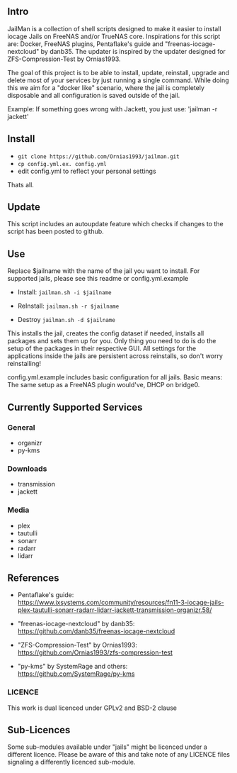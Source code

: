 ## Intro

JailMan is a collection of shell scripts designed to make it easier to install iocage Jails on FreeNAS and/or TrueNAS core.
Inspirations for this script are: Docker, FreeNAS plugins, Pentaflake's guide and "freenas-iocage-nextcloud" by danb35.
The updater is inspired by the updater designed for ZFS-Compression-Test by Ornias1993.

The goal of this project is to be able to install, update, reinstall, upgrade and delete most of your services by just running a single command.
While doing this we aim for a "docker like" scenario, where the jail is completely disposable and all configuration is saved outside of the jail.

Example: 
If something goes wrong with Jackett, you just use:
'jailman -r jackett' 


## Install
- `git clone https://github.com/Ornias1993/jailman.git`
- `cp config.yml.ex. config.yml`
- edit config.yml to reflect your personal settings

Thats all.


## Update
This script includes an autoupdate feature which checks if changes to the script has been posted to github.

## Use
Replace $jailname with the name of the jail you want to install.
For supported jails, please see this readme or config.yml.example

- Install:
`jailman.sh -i $jailname`

- ReInstall:
`jailman.sh -r $jailname`

- Destroy
`jailman.sh -d $jailname`

This installs the jail, creates the config dataset if needed, installs all packages and sets them up for you.
Only thing you need to do is do the setup of the packages in their respective GUI.
All settings for the applications inside the jails are persistent across reinstalls, so don't worry reinstalling!

config.yml.example includes basic configuration for all jails.
Basic means: The same setup as a FreeNAS plugin would've, DHCP on bridge0.

## Currently Supported Services

### General

- organizr
- py-kms

### Downloads

- transmission
- jackett

### Media

- plex
- tautulli
- sonarr
- radarr
- lidarr

## References

- Pentaflake's guide:
https://www.ixsystems.com/community/resources/fn11-3-iocage-jails-plex-tautulli-sonarr-radarr-lidarr-jackett-transmission-organizr.58/

- "freenas-iocage-nextcloud" by danb35:
https://github.com/danb35/freenas-iocage-nextcloud

- "ZFS-Compression-Test" by Ornias1993:
https://github.com/Ornias1993/zfs-compression-test

- "py-kms" by SystemRage and others:
https://github.com/SystemRage/py-kms



### LICENCE
This work is dual licenced under GPLv2 and BSD-2 clause

## Sub-Licences
Some sub-modules available under "jails" might be licenced under a different licence.
Please be aware of this and take note of any LICENCE files signaling a differently licenced sub-module.